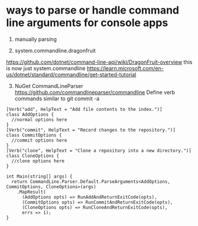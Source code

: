 # ways to parse or handle command line arguments for console apps

1. manually parsing 


2. system.commandline.dragonfruit

https://github.com/dotnet/command-line-api/wiki/DragonFruit-overview
this is now just system.commandline
https://learn.microsoft.com/en-us/dotnet/standard/commandline/get-started-tutorial


3. NuGet CommandLineParser
https://github.com/commandlineparser/commandline
Define verb commands similar to git commit -a

```
[Verb("add", HelpText = "Add file contents to the index.")]
class AddOptions {
  //normal options here
}
[Verb("commit", HelpText = "Record changes to the repository.")]
class CommitOptions {
  //commit options here
}
[Verb("clone", HelpText = "Clone a repository into a new directory.")]
class CloneOptions {
  //clone options here
}

int Main(string[] args) {
  return CommandLine.Parser.Default.ParseArguments<AddOptions, CommitOptions, CloneOptions>(args)
	.MapResult(
	  (AddOptions opts) => RunAddAndReturnExitCode(opts),
	  (CommitOptions opts) => RunCommitAndReturnExitCode(opts),
	  (CloneOptions opts) => RunCloneAndReturnExitCode(opts),
	  errs => 1);
}
```
